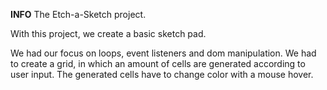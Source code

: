 **INFO**
The Etch-a-Sketch project.

With this project, we create a basic sketch pad.

We had our focus on loops, event listeners and dom manipulation. We had to create a grid, in which an amount of cells are generated according to user input. The generated cells have to change color with a mouse hover. 